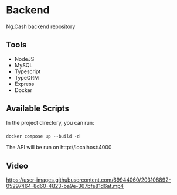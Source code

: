 # Backend

Ng.Cash backend repository

## Tools

* NodeJS
* MySQL
* Typescript
* TypeORM
* Express
* Docker

## Available Scripts

In the project directory, you can run:

### 

```
docker compose up --build -d
```

The API will be run on http://localhost:4000 

## Video


https://user-images.githubusercontent.com/69944060/203108892-05297464-8d60-4823-ba9e-367bfe81d6af.mp4

